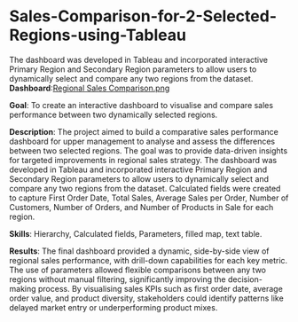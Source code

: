 # Sales-Comparison-for-2-Selected-Regions-using-Tableau
The dashboard was developed in Tableau and incorporated interactive Primary Region and Secondary Region parameters to allow users to dynamically select and compare any two regions from the dataset. 
**Dashboard**:[Regional Sales Comparison.png](https://github.com/zhaoycy/Data-Analysis/blob/main/Sales%20Comparison%20for%202%20Selected%20Regions.png)

**Goal**: To create an interactive dashboard to visualise and compare sales performance between two dynamically selected regions.

**Description**: The project aimed to build a comparative sales performance dashboard for upper management to analyse and assess the differences between two selected regions. The goal was to provide data-driven insights for targeted improvements in regional sales strategy. The dashboard was developed in Tableau and incorporated interactive Primary Region and Secondary Region parameters to allow users to dynamically select and compare any two regions from the dataset. Calculated fields were created to capture First Order Date, Total Sales, Average Sales per Order, Number of Customers, Number of Orders, and Number of Products in Sale for each region. 

**Skills**: Hierarchy, Calculated fields, Parameters, filled map, text table.

**Results**: The final dashboard provided a dynamic, side-by-side view of regional sales performance, with drill-down capabilities for each key metric. The use of parameters allowed flexible comparisons between any two regions without manual filtering, significantly improving the decision-making process. By visualising sales KPIs such as first order date, average order value, and product diversity, stakeholders could identify patterns like delayed market entry or underperforming product mixes. 
